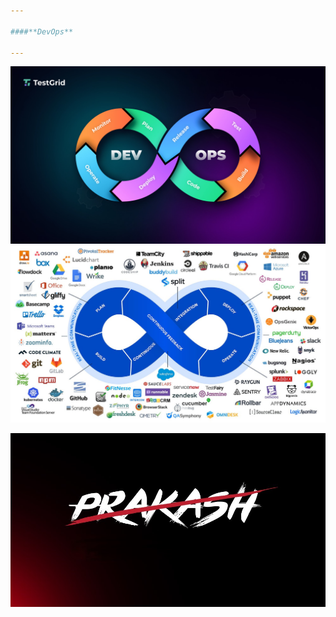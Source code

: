 ```yaml
---

####**DevOps**

---
```

![24ag5a0510](devops.jpg)
![24ag5a0510](DevOpsTools.jpg)




![24ag5a0510](Prash.jpg)





